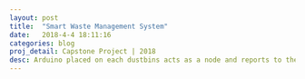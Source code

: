 ```yaml
---
layout: post
title:  "Smart Waste Management System"
date:   2018-4-4 18:11:16
categories: blog
proj_detail: Capstone Project | 2018
desc: Arduino placed on each dustbins acts as a node and reports to the Raspberry Pi which acts as a central node. The central node applies Travelling Salesman Problem and creates a graph containing the shortest path to collect all the filled dustbins. Raspberry Pi is further connected to AWS IOT, which takes the data from each node and applies predictive algorithms to determine the number of dustbins required in different areas depending on the rate of filling of dustbins.
---
```

